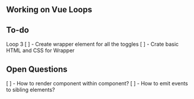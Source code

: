 
Working on Vue Loops
--------------------

To-do
-----
Loop 3
  [ ] - Create wrapper element for all the toggles
  [ ] - Crate basic HTML and CSS for Wrapper

Open Questions
--------------
[ ] - How to render component within component?
[ ] - How to emit events to sibling elements?
